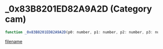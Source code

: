 # _0x83B8201ED82A9A2D (Category cam)

```js
function _0x83B8201ED82A9A2D(p0: number, p1: number, p2: number, p3: number): void
```

[filename](_0x83B8201ED82A9A2D_m.md ':include')